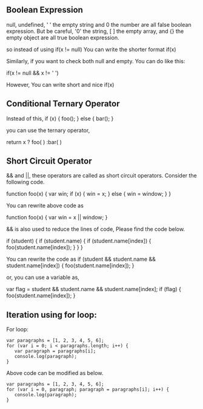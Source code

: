 
## Boolean Expression

null, undefined, ' ' the empty string and 0 the number are all false boolean expression.
But be careful, '0' the string, [ ] the empty array, and {} the empty object are all true boolean expression.

so instead of using
if(x != null)
You can write the shorter format
if(x)

Similarly, if you want to check both null and empty. You can do like this:

if(x != null && x != ' ')

However, You can write short and nice
if(x)

## Conditional Ternary Operator

Instead of this,
if (x) {
   foo();
} else {
   bar();
}

you can use the ternary operator,

return x ? foo( ) :bar( )

## Short Circuit Operator

&& and ||, these operators are called as short circuit operators. Consider the following code.

function foo(x) {
   var win;
   if (x) {
      win = x;
   } else {
      win = window;
   }
}

You can rewrite above code as 

function foo(x) {
   var win = x || window;
}

&& is also used to reduce the lines of code, Please find the code below.

if (student) {
   if (student.name) {
      if (student.name[index]) {
         foo(student.name[index]);
      }
   }
}

You can rewrite the code as
if (student && student.name && student.name[index]) {
   foo(student.name[index]);
}

or, you can use a variable as,

var flag = student && student.name && student.name[index];
if (flag) {
   foo(student.name[index]);
}

## Iteration using for loop:

For loop:

    var paragraphs = [1, 2, 3, 4, 5, 6];
    for (var i = 0; i < paragraphs.length; i++) {
       var paragraph = paragraphs[i];
       console.log(paragraph);
    }

Above code can be modified as below.

    var paragraphs = [1, 2, 3, 4, 5, 6];
    for (var i = 0, paragraph; paragraph = paragraphs[i]; i++) {
       console.log(paragraph);
    }
